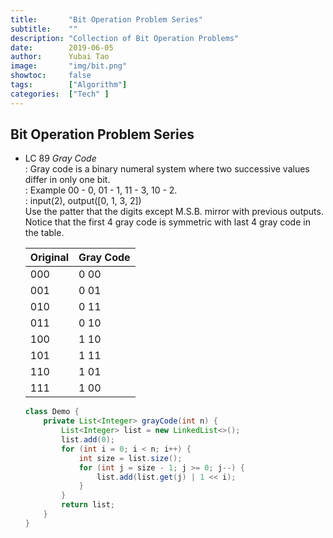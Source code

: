 ```yaml
---
title:       "Bit Operation Problem Series"
subtitle:    ""
description: "Collection of Bit Operation Problems"
date:        2019-06-05
author:      Yubai Tao
image:       "img/bit.png"
showtoc:     false
tags:        ["Algorithm"]
categories:  ["Tech" ]
---
```

## Bit Operation Problem Series

* LC 89 *Gray Code*
<br>: Gray code is a binary numeral system where
two successive values differ in only one bit.
<br>: Example 00 - 0, 01 - 1, 11 - 3, 10 - 2.
<br>: input(2), output([0, 1, 3, 2])
<br> Use the patter that the digits except M.S.B. mirror with 
previous outputs.
<br> Notice that the first 4 gray code is symmetric with
last 4 gray code in the table.

    | Original | Gray Code |
    | -------- | --------- |
    | 000 | 0 00 |
    | 001 | 0 01 |
    | 010 | 0 11 |
    | 011 | 0 10 |
    | 100 | 1 10 |
    | 101 | 1 11 |
    | 110 | 1 01 |
    | 111 | 1 00 |
    
    ```java
    class Demo {
        private List<Integer> grayCode(int n) {
            List<Integer> list = new LinkedList<>();
            list.add(0);
            for (int i = 0; i < n; i++) {
                int size = list.size();
                for (int j = size - 1; j >= 0; j--) {
                    list.add(list.get(j) | 1 << i);
                }
            }
            return list;
        }
    }
    ```
    
    
    
